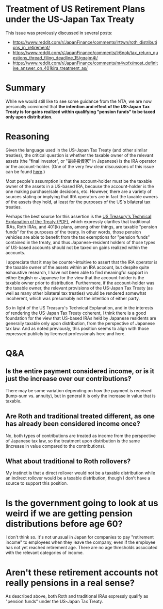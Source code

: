 # Treatment of US Retirement Plans under the US-Japan Tax Treaty

This issue was previously discussed in several posts:

* https://www.reddit.com/r/JapanFinance/comments/lrttwn/roth_distributions_in_retirement/
* https://www.reddit.com/r/JapanFinance/comments/lr6nok/tax_return_questions_thread_filing_deadline_15/gqajm4i/
* https://www.reddit.com/r/JapanFinance/comments/m4vpfx/most_definitive_answer_on_401kira_treatment_as/

# Summary

While we would still like to see some guidance from the NTA, we are now personally convinced that **the intention and effect of the US-Japan Tax Treaty is for gains realized within qualifying "pension funds" to be taxed only upon distribution**.

# Reasoning

Given the language used in the US-Japan Tax Treaty (and other similar treaties), the critical question is whether the taxable owner of the relevant assets (the "final investor", or "最終投資家" in Japanese) is the IRA operator or the account-holder. (One of the very few clear discussions of this issue can be found [here](https://red.ap.teacup.com/compliance/219.html).)

Most people's assumption is that the account-holder must be the taxable owner of the assets in a US-based IRA, because the account-holder is the one making purchase/sale decisions, etc. However, there are a variety of sources stating or implying that IRA operators are in fact the taxable owners of the assets they hold, at least for the purposes of the US's bilateral tax treaties.

Perhaps the best source for this assertion is the [US Treasury's Technical Explanation of the Treaty (PDF)](https://www.irs.gov/pub/irs-trty/japante04.pdf), which expressly clarifies that traditional IRAs, Roth IRAs, and 401(k) plans, among other things, are taxable "pension funds" for the purposes of the treaty. In other words, those pension vehicles are able to benefit from the tax exemptions for "pension funds" contained in the treaty, and thus Japanese-resident holders of those types of US-based accounts should not be taxed on gains realized within the accounts.

I appreciate that it may be counter-intuitive to assert that the IRA operator is the taxable owner of the assets within an IRA account, but despite quite exhaustive research, I have not been able to find meaningful support in either English or Japanese for the view that the account-holder is the taxable owner prior to distribution. Furthermore, if the account-holder was the taxable owner, the relevant provisions of the US-Japan Tax Treaty (as well as many other bilateral tax treaties) would be rendered somewhat incoherent, which was presumably not the intention of either party.

So in light of the US Treasury's Technical Explanation, and in the interests of rendering the US-Japan Tax Treaty coherent, I think there is a good foundation for the view that US-based IRAs held by Japanese residents are generally taxable only upon distribution, from the perspective of Japanese tax law. And as noted previously, this position seems to align with those expressed publicly by licensed professionals here and here.

# Q&amp;A

## Is the entire payment considered income, or is it just the increase over our contributions?

There may be some variation depending on how the payment is received (lump-sum vs. annuity), but in general it is only the increase in value that is taxable.

## Are Roth and traditional treated different, as one has already been considered income once?

No, both types of contributions are treated as income from the perspective of Japanese tax law, so the treatment upon distribution is the same (increase in value compared to the contributions).

## What about traditional to Roth rollovers?

My instinct is that a direct rollover would not be a taxable distribution while an indirect rollover would be a taxable distribution, though I don't have a source to support this position.

# Is the government going to look at us weird if we are getting pension distributions before age 60?

I don't think so. It's not unusual in Japan for companies to pay "retirement income" to employees when they leave the company, even if the employee has not yet reached retirement age. There are no age thresholds associated with the relevant categories of income.

# Aren't these retirement accounts not really pensions in a real sense?

As described above, both Roth and traditional IRAs expressly qualify as "pension funds" under the US-Japan Tax Treaty.
